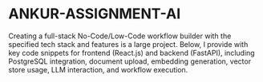 # ANKUR-ASSIGNMENT-AI
Creating a full-stack No-Code/Low-Code workflow builder with the specified tech stack and features is a large project. Below, I provide with key code snippets for frontend (React.js) and backend (FastAPI), including PostgreSQL integration, document upload, embedding generation, vector store usage, LLM interaction, and workflow execution.
